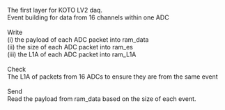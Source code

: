 The first layer for KOTO LV2 daq.\
Event building for data from 16 channels within one ADC \
\
Write\
(i)   the payload of each ADC packet into ram_data\
(ii)  the size of each ADC packet into ram_es\
(iii) the L1A of each ADC packet into ram_L1A\
\
Check\
The L1A of packets from 16 ADCs to ensure they are from the same event \
\
Send\
Read the payload from ram_data based on the size of each event. 

 
